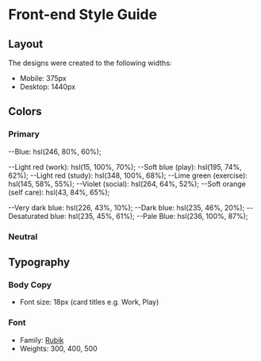 # Front-end Style Guide

## Layout

The designs were created to the following widths:

- Mobile: 375px
- Desktop: 1440px

## Colors

### Primary

--Blue: hsl(246, 80%, 60%);

--Light red (work): hsl(15, 100%, 70%);
--Soft blue (play): hsl(195, 74%, 62%);
--Light red (study): hsl(348, 100%, 68%);
--Lime green (exercise): hsl(145, 58%, 55%);
--Violet (social): hsl(264, 64%, 52%);
--Soft orange (self care): hsl(43, 84%, 65%);


--Very dark blue: hsl(226, 43%, 10%);
--Dark blue: hsl(235, 46%, 20%);
--Desaturated blue: hsl(235, 45%, 61%);
--Pale Blue: hsl(236, 100%, 87%);

### Neutral
## Typography

### Body Copy

- Font size: 18px (card titles e.g. Work, Play)

### Font

- Family: [Rubik](https://fonts.google.com/specimen/Rubik)
- Weights: 300, 400, 500
